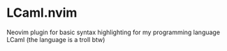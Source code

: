 # LCaml.nvim

Neovim plugin for basic syntax highlighting for my programming language LCaml (the language is a troll btw)

